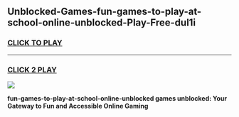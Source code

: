 
## Unblocked-Games-fun-games-to-play-at-school-online-unblocked-Play-Free-dul1i
<h3>
<a href="https://premium76.site?title=fun-games-to-play-at-school-online-unblocked&ref=10A">CLICK TO PLAY</a></h3>
<hr>

<h3>
<a href="https://premium76.site?title=fun-games-to-play-at-school-online-unblocked&ref=10A">CLICK 2 PLAY</a>
  
</h3>

<a href="https://premium76.site?title=fun-games-to-play-at-school-online-unblocked&ref=10A"><img src="https://clearcache.store/games.png"></a>


**fun-games-to-play-at-school-online-unblocked games unblocked: Your Gateway to Fun and Accessible Online Gaming**

